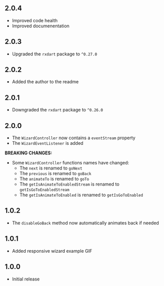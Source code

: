 ## 2.0.4
* Improved code health
* Improved documenentation

## 2.0.3
* Upgraded the `rxdart` package to `^0.27.0`

## 2.0.2
* Added the author to the readme

## 2.0.1
* Downgraded the `rxdart` package to `^0.26.0`

## 2.0.0
* The `WizardController` now contains a `eventStream` property
* The `WizardEventListener` is added
  
**BREAKING CHANGES:**
* Some `WizardController` functions names have changed:
  * The `next` is renamed to `goNext`
  * The `previous` is renamed to `goBack`
  * The `animateTo` is renamed to `goTo`
  * The `getIsAnimateToEnabledStream` is renamed to `getIsGoToEnabledStream`
  * The `getIsAnimateToEnabled` is renamed to `getIsGoToEnabled`

## 1.0.2
* The `disableGoBack` method now automatically animates back if needed

## 1.0.1
* Added responsive wizard example GIF

## 1.0.0
* Initial release
